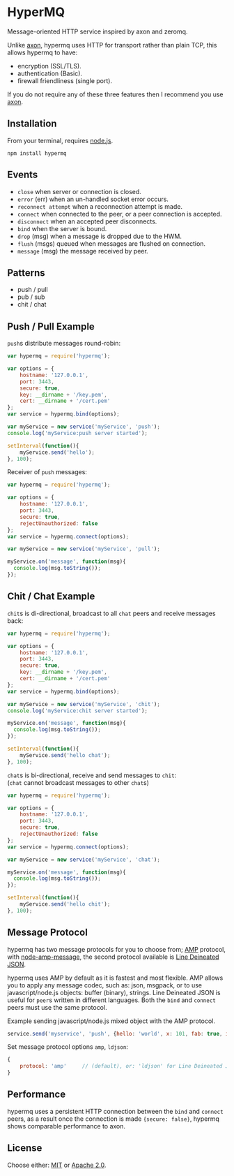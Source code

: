 # HyperMQ

Message-oriented HTTP service inspired by axon and zeromq.  

Unlike [axon](https://www.npmjs.org/package/axon), hypermq uses HTTP for transport rather than plain TCP, this allows hypermq to have:

  - encryption (SSL/TLS).
  - authentication (Basic).
  - firewall friendliness (single port).  
  
If you do not require any of these three features then I recommend you use [axon](https://www.npmjs.org/package/axon).  

## Installation

From your terminal, requires [node.js](http://nodejs.org/).

```
npm install hypermq
```

## Events

  - `close` when server or connection is closed.
  - `error` (err) when an un-handled socket error occurs.
  - `reconnect attempt` when a reconnection attempt is made.
  - `connect` when connected to the peer, or a peer connection is accepted.
  - `disconnect` when an accepted peer disconnects.
  - `bind` when the server is bound.
  - `drop` (msg) when a message is dropped due to the HWM.
  - `flush` (msgs) queued when messages are flushed on connection.
  - `message` (msg) the message received by peer.

## Patterns

  - push / pull
  - pub / sub
  - chit / chat
  
## Push / Pull Example

`push`s distribute messages round-robin:

```js
var hypermq = require('hypermq');

var options = {
	hostname: '127.0.0.1',
	port: 3443,
	secure: true,
	key: __dirname + '/key.pem',
	cert: __dirname + '/cert.pem'
};
var service = hypermq.bind(options);

var myService = new service('myService', 'push');
console.log('myService:push server started');

setInterval(function(){
	myService.send('hello');
}, 100);
```
Receiver of `push` messages:

```js
var hypermq = require('hypermq');

var options = { 
	hostname: '127.0.0.1', 
	port: 3443, 
	secure: true, 
	rejectUnauthorized: false 
};
var service = hypermq.connect(options);

var myService = new service('myService', 'pull');

myService.on('message', function(msg){
  console.log(msg.toString());
});
```

## Chit / Chat Example

`chit`s is di-directional, broadcast to all `chat` peers and receive messages back:

```js
var hypermq = require('hypermq');

var options = {
	hostname: '127.0.0.1',
	port: 3443,
	secure: true,
	key: __dirname + '/key.pem',
	cert: __dirname + '/cert.pem'
};
var service = hypermq.bind(options);

var myService = new service('myService', 'chit');
console.log('myService:chit server started');

myService.on('message', function(msg){
  console.log(msg.toString());
});

setInterval(function(){
	myService.send('hello chat');
}, 100);
```

`chat`s is bi-directional, receive and send messages to `chit`:  
(`chat` cannot broadcast messages to other `chat`s)

```js
var hypermq = require('hypermq');

var options = { 
	hostname: '127.0.0.1', 
	port: 3443, 
	secure: true, 
	rejectUnauthorized: false 
};
var service = hypermq.connect(options);

var myService = new service('myService', 'chat');

myService.on('message', function(msg){
  console.log(msg.toString());
});

setInterval(function(){
	myService.send('hello chit');
}, 100);
```

## Message Protocol

hypermq has two message protocols for you to choose from; [AMP](https://github.com/visionmedia/node-amp) protocol, with [node-amp-message](https://github.com/visionmedia/node-amp-message), the second protocol available is [Line Deineated JSON](http://en.wikipedia.org/wiki/Line_Delimited_JSON).  

hypermq uses AMP by default as it is fastest and most flexible. AMP allows you to apply any message codec, such as: json, msgpack, or to use javascript/node.js objects: buffer (binary), strings. Line Deineated JSON is useful for `peer`s written in different languages. Both the `bind` and `connect` peers must use the same protocol.    

Example sending javascript/node.js mixed object with the AMP protocol.

```js
service.send('myservice', 'push', {hello: 'world', x: 101, fab: true, image: new Buffer('binary image data')});
```
Set message protocol options `amp`, `ldjson`:
```js
{
	protocol: 'amp'		// (default), or: 'ldjson' for Line Deineated JSON.
}
```

## Performance

hypermq uses a persistent HTTP connection between the `bind` and `connect` peers, as a result once the connection is made `{secure: false}`, hypermq shows comparable performance to axon.


## License

Choose either: [MIT](http://opensource.org/licenses/MIT) or [Apache 2.0](http://www.apache.org/licenses/LICENSE-2.0).

